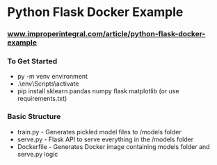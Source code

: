 # Python Flask Docker Example

### www.improperintegral.com/article/python-flask-docker-example

### To Get Started
+ py -m venv environment 
+ .\env\Scripts\activate
+ pip install sklearn pandas numpy flask matplotlib (or use requirements.txt)


### Basic Structure
+ train.py - Generates pickled model files to /models folder
+ serve.py - Flask API to serve everything in the /models folder
+ Dockerfile - Generates Docker image containing models folder and serve.py logic